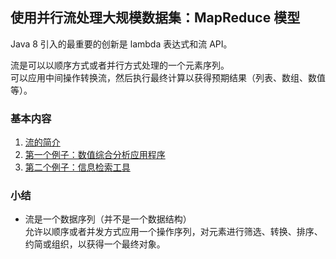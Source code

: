 ## 使用并行流处理大规模数据集：MapReduce 模型
Java 8 引入的最重要的创新是 lambda 表达式和流 API。  

流是可以以顺序方式或者并行方式处理的一个元素序列。  
可以应用中间操作转换流，然后执行最终计算以获得预期结果（列表、数组、数值等）。

### 基本内容
1.	[流的简介](C1流的简介.md)
2.	[第一个例子：数值综合分析应用程序](C2第一个例子：数值综合分析应用程序.md)
3.	[第二个例子：信息检索工具](C3第二个例子：信息检索工具.md)

### 小结
-	流是一个数据序列（并不是一个数据结构）  
允许以顺序或者并发方式应用一个操作序列，对元素进行筛选、转换、排序、约简或组织，以获得一个最终对象。
